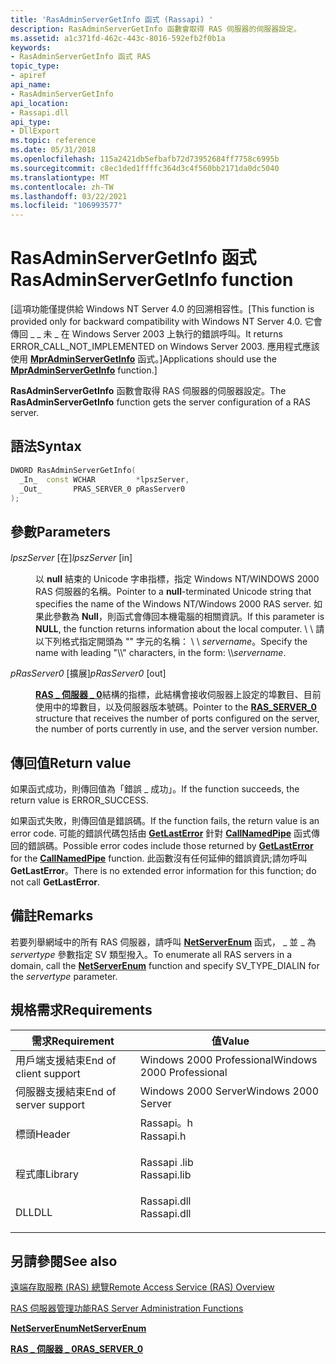 ```yaml
---
title: 'RasAdminServerGetInfo 函式 (Rassapi) '
description: RasAdminServerGetInfo 函數會取得 RAS 伺服器的伺服器設定。
ms.assetid: a1c371fd-462c-443c-8016-592efb2f0b1a
keywords:
- RasAdminServerGetInfo 函式 RAS
topic_type:
- apiref
api_name:
- RasAdminServerGetInfo
api_location:
- Rassapi.dll
api_type:
- DllExport
ms.topic: reference
ms.date: 05/31/2018
ms.openlocfilehash: 115a2421db5efbafb72d73952684ff7758c6995b
ms.sourcegitcommit: c8ec1ded1ffffc364d3c4f560bb2171da0dc5040
ms.translationtype: MT
ms.contentlocale: zh-TW
ms.lasthandoff: 03/22/2021
ms.locfileid: "106993577"
---
```

# <a name="rasadminservergetinfo-function"></a><span data-ttu-id="f83d7-104">RasAdminServerGetInfo 函式</span><span class="sxs-lookup"><span data-stu-id="f83d7-104">RasAdminServerGetInfo function</span></span>

<span data-ttu-id="f83d7-105">\[這項功能僅提供給 Windows NT Server 4.0 的回溯相容性。</span><span class="sxs-lookup"><span data-stu-id="f83d7-105">\[This function is provided only for backward compatibility with Windows NT Server 4.0.</span></span> <span data-ttu-id="f83d7-106">它會傳回 \_ \_ 未 \_ 在 Windows Server 2003 上執行的錯誤呼叫。</span><span class="sxs-lookup"><span data-stu-id="f83d7-106">It returns ERROR\_CALL\_NOT\_IMPLEMENTED on Windows Server 2003.</span></span> <span data-ttu-id="f83d7-107">應用程式應該使用 [**MprAdminServerGetInfo**](/windows/desktop/api/Mprapi/nf-mprapi-mpradminservergetinfo) 函式。\]</span><span class="sxs-lookup"><span data-stu-id="f83d7-107">Applications should use the [**MprAdminServerGetInfo**](/windows/desktop/api/Mprapi/nf-mprapi-mpradminservergetinfo) function.\]</span></span>

<span data-ttu-id="f83d7-108">**RasAdminServerGetInfo** 函數會取得 RAS 伺服器的伺服器設定。</span><span class="sxs-lookup"><span data-stu-id="f83d7-108">The **RasAdminServerGetInfo** function gets the server configuration of a RAS server.</span></span>

## <a name="syntax"></a><span data-ttu-id="f83d7-109">語法</span><span class="sxs-lookup"><span data-stu-id="f83d7-109">Syntax</span></span>


```C++
DWORD RasAdminServerGetInfo(
  _In_  const WCHAR         *lpszServer,
  _Out_       PRAS_SERVER_0 pRasServer0
);
```



## <a name="parameters"></a><span data-ttu-id="f83d7-110">參數</span><span class="sxs-lookup"><span data-stu-id="f83d7-110">Parameters</span></span>

<dl> <dt>

<span data-ttu-id="f83d7-111">*lpszServer* \[在\]</span><span class="sxs-lookup"><span data-stu-id="f83d7-111">*lpszServer* \[in\]</span></span>
</dt> <dd>

<span data-ttu-id="f83d7-112">以 **null** 結束的 Unicode 字串指標，指定 Windows NT/WINDOWS 2000 RAS 伺服器的名稱。</span><span class="sxs-lookup"><span data-stu-id="f83d7-112">Pointer to a **null**-terminated Unicode string that specifies the name of the Windows NT/Windows 2000 RAS server.</span></span> <span data-ttu-id="f83d7-113">如果此參數為 **Null**，則函式會傳回本機電腦的相關資訊。</span><span class="sxs-lookup"><span data-stu-id="f83d7-113">If this parameter is **NULL**, the function returns information about the local computer.</span></span> <span data-ttu-id="f83d7-114">\\ \\ 請以下列格式指定開頭為 "" 字元的名稱： \\ \\ *servername*。</span><span class="sxs-lookup"><span data-stu-id="f83d7-114">Specify the name with leading "\\\\" characters, in the form: \\\\*servername*.</span></span>

</dd> <dt>

<span data-ttu-id="f83d7-115">*pRasServer0* \[擴展\]</span><span class="sxs-lookup"><span data-stu-id="f83d7-115">*pRasServer0* \[out\]</span></span>
</dt> <dd>

<span data-ttu-id="f83d7-116">[**RAS \_ 伺服器 \_ 0**](ras-server-0-str.md)結構的指標，此結構會接收伺服器上設定的埠數目、目前使用中的埠數目，以及伺服器版本號碼。</span><span class="sxs-lookup"><span data-stu-id="f83d7-116">Pointer to the [**RAS\_SERVER\_0**](ras-server-0-str.md) structure that receives the number of ports configured on the server, the number of ports currently in use, and the server version number.</span></span>

</dd> </dl>

## <a name="return-value"></a><span data-ttu-id="f83d7-117">傳回值</span><span class="sxs-lookup"><span data-stu-id="f83d7-117">Return value</span></span>

<span data-ttu-id="f83d7-118">如果函式成功，則傳回值為「錯誤 \_ 成功」。</span><span class="sxs-lookup"><span data-stu-id="f83d7-118">If the function succeeds, the return value is ERROR\_SUCCESS.</span></span>

<span data-ttu-id="f83d7-119">如果函式失敗，則傳回值是錯誤碼。</span><span class="sxs-lookup"><span data-stu-id="f83d7-119">If the function fails, the return value is an error code.</span></span> <span data-ttu-id="f83d7-120">可能的錯誤代碼包括由 [**GetLastError**](/windows/desktop/api/errhandlingapi/nf-errhandlingapi-getlasterror) 針對 [**CallNamedPipe**](/windows/desktop/api/winbase/nf-winbase-callnamedpipea) 函式傳回的錯誤碼。</span><span class="sxs-lookup"><span data-stu-id="f83d7-120">Possible error codes include those returned by [**GetLastError**](/windows/desktop/api/errhandlingapi/nf-errhandlingapi-getlasterror) for the [**CallNamedPipe**](/windows/desktop/api/winbase/nf-winbase-callnamedpipea) function.</span></span> <span data-ttu-id="f83d7-121">此函數沒有任何延伸的錯誤資訊;請勿呼叫 **GetLastError**。</span><span class="sxs-lookup"><span data-stu-id="f83d7-121">There is no extended error information for this function; do not call **GetLastError**.</span></span>

## <a name="remarks"></a><span data-ttu-id="f83d7-122">備註</span><span class="sxs-lookup"><span data-stu-id="f83d7-122">Remarks</span></span>

<span data-ttu-id="f83d7-123">若要列舉網域中的所有 RAS 伺服器，請呼叫 [**NetServerEnum**](/windows/desktop/api/lmserver/nf-lmserver-netserverenum) 函式， \_ 並 \_ 為 *servertype* 參數指定 SV 類型撥入。</span><span class="sxs-lookup"><span data-stu-id="f83d7-123">To enumerate all RAS servers in a domain, call the [**NetServerEnum**](/windows/desktop/api/lmserver/nf-lmserver-netserverenum) function and specify SV\_TYPE\_DIALIN for the *servertype* parameter.</span></span>

## <a name="requirements"></a><span data-ttu-id="f83d7-124">規格需求</span><span class="sxs-lookup"><span data-stu-id="f83d7-124">Requirements</span></span>



| <span data-ttu-id="f83d7-125">需求</span><span class="sxs-lookup"><span data-stu-id="f83d7-125">Requirement</span></span> | <span data-ttu-id="f83d7-126">值</span><span class="sxs-lookup"><span data-stu-id="f83d7-126">Value</span></span> |
|----------------------------------|----------------------------------------------------------------------------------------|
| <span data-ttu-id="f83d7-127">用戶端支援結束</span><span class="sxs-lookup"><span data-stu-id="f83d7-127">End of client support</span></span><br/> | <span data-ttu-id="f83d7-128">Windows 2000 Professional</span><span class="sxs-lookup"><span data-stu-id="f83d7-128">Windows 2000 Professional</span></span><br/>                                                   |
| <span data-ttu-id="f83d7-129">伺服器支援結束</span><span class="sxs-lookup"><span data-stu-id="f83d7-129">End of server support</span></span><br/> | <span data-ttu-id="f83d7-130">Windows 2000 Server</span><span class="sxs-lookup"><span data-stu-id="f83d7-130">Windows 2000 Server</span></span><br/>                                                         |
| <span data-ttu-id="f83d7-131">標頭</span><span class="sxs-lookup"><span data-stu-id="f83d7-131">Header</span></span><br/>                | <dl> <span data-ttu-id="f83d7-132"><dt>Rassapi。h</dt></span><span class="sxs-lookup"><span data-stu-id="f83d7-132"><dt>Rassapi.h</dt></span></span> </dl>   |
| <span data-ttu-id="f83d7-133">程式庫</span><span class="sxs-lookup"><span data-stu-id="f83d7-133">Library</span></span><br/>               | <dl> <span data-ttu-id="f83d7-134"><dt>Rassapi .lib</dt></span><span class="sxs-lookup"><span data-stu-id="f83d7-134"><dt>Rassapi.lib</dt></span></span> </dl> |
| <span data-ttu-id="f83d7-135">DLL</span><span class="sxs-lookup"><span data-stu-id="f83d7-135">DLL</span></span><br/>                   | <dl> <span data-ttu-id="f83d7-136"><dt>Rassapi.dll</dt></span><span class="sxs-lookup"><span data-stu-id="f83d7-136"><dt>Rassapi.dll</dt></span></span> </dl> |



## <a name="see-also"></a><span data-ttu-id="f83d7-137">另請參閱</span><span class="sxs-lookup"><span data-stu-id="f83d7-137">See also</span></span>

<dl> <dt>

[<span data-ttu-id="f83d7-138">遠端存取服務 (RAS) 總覽</span><span class="sxs-lookup"><span data-stu-id="f83d7-138">Remote Access Service (RAS) Overview</span></span>](about-remote-access-service.md)
</dt> <dt>

[<span data-ttu-id="f83d7-139">RAS 伺服器管理功能</span><span class="sxs-lookup"><span data-stu-id="f83d7-139">RAS Server Administration Functions</span></span>](ras-server-administration-functions.md)
</dt> <dt>

[<span data-ttu-id="f83d7-140">**NetServerEnum**</span><span class="sxs-lookup"><span data-stu-id="f83d7-140">**NetServerEnum**</span></span>](/windows/win32/api/lmserver/nf-lmserver-netserverenum)
</dt> <dt>

[<span data-ttu-id="f83d7-141">**RAS \_ 伺服器 \_ 0**</span><span class="sxs-lookup"><span data-stu-id="f83d7-141">**RAS\_SERVER\_0**</span></span>](ras-server-0-str.md)
</dt> </dl>

 

